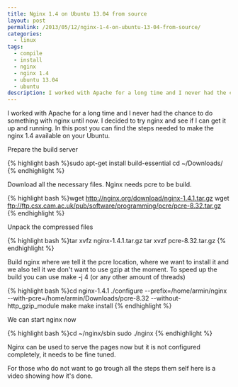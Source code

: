 ```yaml
---
title: Nginx 1.4 on Ubuntu 13.04 from source
layout: post
permalink: /2013/05/12/nginx-1-4-on-ubuntu-13-04-from-source/
categories:
  - linux
tags:
  - compile
  - install
  - nginx
  - nginx 1.4
  - ubuntu 13.04
  - ubuntu
description: I worked with Apache for a long time and I never had the chance to do something with nginx until now. I decided to try nginx and see if I can get it up and running. In this post you can find the steps needed to make the nginx 1.4 available on your Ubuntu. 
---
```

I worked with Apache for a long time and I never had the chance to do something with nginx until now. I decided to try nginx and see if I can get it up and running. In this post you can find the steps needed to make the nginx 1.4 available on your Ubuntu.

Prepare the build server

{% highlight bash %}sudo apt-get install build-essential
cd ~/Downloads/
{% endhighlight %}

Download all the necessary files. Nginx needs pcre to be build. 

{% highlight bash %}wget http://nginx.org/download/nginx-1.4.1.tar.gz
wget ftp://ftp.csx.cam.ac.uk/pub/software/programming/pcre/pcre-8.32.tar.gz
{% endhighlight %}

Unpack the compressed files

{% highlight bash %}tar xvfz nginx-1.4.1.tar.gz
tar xvzf pcre-8.32.tar.gz
{% endhighlight %}

Build nginx where we tell it the pcre location, where we want to install it and we also tell it we don't want to use gzip at the moment. To speed up the build you can use make -j 4 (or any other amount of threads)

{% highlight bash %}cd nginx-1.4.1
./configure --prefix=/home/armin/nginx --with-pcre=/home/armin/Downloads/pcre-8.32 --without-http_gzip_module
make
make install
{% endhighlight %}

We can start nginx now

{% highlight bash %}cd ~/nginx/sbin
sudo ./nginx
{% endhighlight %}

Nginx can be used to serve the pages now but it is not configured completely, it needs to be fine tuned.

For those who do not want to go trough all the steps them self here is a video showing how it's done.